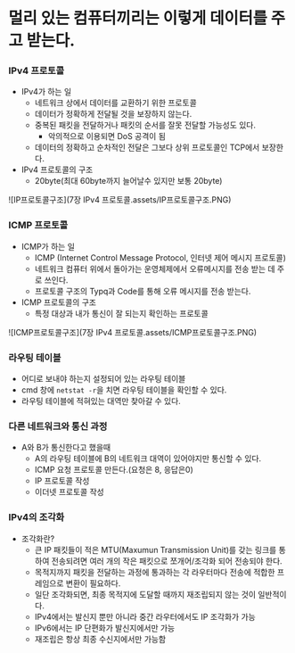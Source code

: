 # 멀리 있는 컴퓨터끼리는 이렇게 데이터를 주고 받는다.

### IPv4 프로토콜

- IPv4가 하는 일
  - 네트워크 상에서 데이터를 교환하기 위한 프로토콜
  - 데이터가 정확하게 전달될 것을 보장하지 않는다.
  - 중복된 패킷을 전달하거나 패킷의 순서를 잘못 전달할 가능성도 있다.
    - 악의적으로 이용되면 DoS 공격이 됨
  - 데이터의 정확하고 순차적인 전달은 그보다 상위 프로토콜인 TCP에서 보장한다.
- IPv4 프로토콜의 구조
  - 20byte(최대 60byte까지 늘어날수 있지만 보통 20byte)

![IP프로토콜구조](7장 IPv4 프로토콜.assets/IP프로토콜구조.PNG)



### ICMP 프로토콜

- ICMP가 하는 일
  - ICMP (Internet Control Message Protocol, 인터넷 제어 메시지 프로토콜)
  - 네트워크 컴퓨터 위에서 돌아가는 운영체제에서 오류메시지를 전송 받는 데 주로 쓰인다.
  - 프로토콜 구조의 Typq과 Code를 통해 오류 메시지를 전송 받는다.
- ICMP 프로토콜의 구조
  - 특정 대상과 내가 통신이 잘 되는지 확인하는 프로토콜

![ICMP프로토콜구조](7장 IPv4 프로토콜.assets/ICMP프로토콜구조.PNG)



### 라우팅 테이블

- 어디로 보내야 하는지 설정되어 있는 라우팅 테이블
- cmd 창에 `netstat -r`을 치면 라우팅 테이블을 확인할 수 있다.
- 라우팅 테이블에 적혀있는 대역만 찾아갈 수 있다.

### 다른 네트워크와 통신 과정

- A와 B가 통신한다고 했을때
  - A의 라우팅 테이블에 B의 네트워크 대역이 있어야지만 통신할 수 있다.
  - ICMP 요청 프로토콜 만든다.(요청은 8, 응답은0)
  - IP 프로토콜 작성
  - 이더넷 프로토콜 작성

### IPv4의 조각화

- 조각화란?
  - 큰 IP 패킷들이 적은 MTU(Maxumun Transmission Unit)를 갖는 링크를 통하여 전송되려면 여러 개의 작은 패킷으로 쪼개어/조각화 되어 전송되야 한다.
  - 목적지까지 패킷을 전달하는 과정에 통과하는 각 라우터마다 전송에 적합한 프레임으로 변환이 필요하다.
  - 일단 조각화되면, 최종 목적지에 도달할 때까지 재조립되지 않는 것이 일반적이다.
  - IPv4에서는 발신지 뿐만 아니라 중간 라우터에서도 IP 조각화가 가능
  - IPv6에서는 IP 단편화가 발신지에서만 가능
  - 재조립은 항상 최종 수신지에서만 가능함

